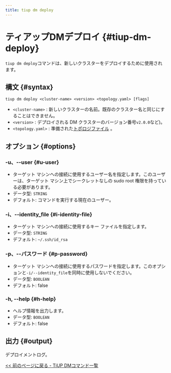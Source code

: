 ```yaml
---
title: tiup dm deploy
---
```


# ティアップDMデプロイ {#tiup-dm-deploy}

`tiup dm deploy`コマンドは、新しいクラスターをデプロイするために使用されます。

## 構文 {#syntax}

```shell
tiup dm deploy <cluster-name> <version> <topology.yaml> [flags]
```

-   `<cluster-name>` : 新しいクラスターの名前。既存のクラスター名と同じにすることはできません。
-   `<version>` : デプロイされる DM クラスターのバージョン番号`v2.0.0`など)。
-   `<topology.yaml>` : 準備された[トポロジファイル](/tiup/tiup-dm-topology-reference.md) 。

## オプション {#options}

### -u、--user {#u-user}

-   ターゲット マシンへの接続に使用するユーザー名を指定します。このユーザーは、ターゲット マシン上でシークレットなしの sudo root 権限を持っている必要があります。
-   データ型: `STRING`
-   デフォルト: コマンドを実行する現在のユーザー。

### -i、--identity_file {#i-identity-file}

-   ターゲット マシンへの接続に使用するキー ファイルを指定します。
-   データ型: `STRING`
-   デフォルト: `~/.ssh/id_rsa`

### -p、--パスワード {#p-password}

-   ターゲット マシンへの接続に使用するパスワードを指定します。このオプションと`-i/--identity_file`を同時に使用しないでください。
-   データ型: `BOOLEAN`
-   デフォルト: false

### -h, --help {#h-help}

-   ヘルプ情報を出力します。
-   データ型: `BOOLEAN`
-   デフォルト: false

## 出力 {#output}

デプロイメントログ。

[&lt;&lt; 前のページに戻る - TiUP DMコマンド一覧](/tiup/tiup-component-dm.md#command-list)
